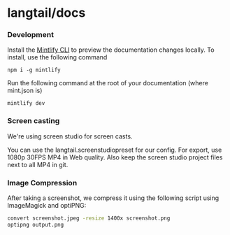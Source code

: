 # langtail/docs

### Development

Install the [Mintlify CLI](https://www.npmjs.com/package/mintlify) to preview the documentation changes locally. To install, use the following command

```
npm i -g mintlify
```

Run the following command at the root of your documentation (where mint.json is)

```
mintlify dev
```

### Screen casting

We're using screen studio for screen casts.

You can use the langtail.screenstudiopreset for our config. For export, use 1080p 30FPS MP4 in Web quality. Also keep the screen studio project files next to all MP4 in git.

### Image Compression

After taking a screenshot, we compress it using the following script using ImageMagick and optiPNG:

```bash
convert screenshot.jpeg -resize 1400x screenshot.png
optipng output.png
```
